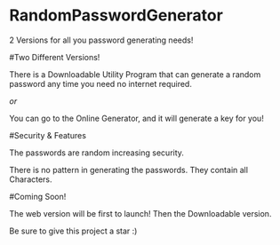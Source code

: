 # RandomPasswordGenerator
2 Versions for all you password generating needs!

#Two Different Versions!

There is a Downloadable Utility Program that can generate a random password any time you need no internet required. 

*or*

You can go to the Online Generator, and it will generate a key for you!

#Security & Features

The passwords are random increasing security. 

There is no pattern in generating the passwords. They contain all Characters. 

#Coming Soon!

The web version will be first to launch! Then the Downloadable version. 

Be sure to give this project a star :)

